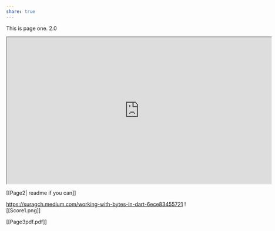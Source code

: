 ```yaml
---
share: true
---
```

This is page one. 2.0

<iframe width="720" height="400" scrolling="no" src="https://sensn.github.io/"></iframe>

[[Page2| readme if you can]]

https://suragch.medium.com/working-with-bytes-in-dart-6ece83455721
![[Score1.png]]


[[Page3pdf.pdf]]
